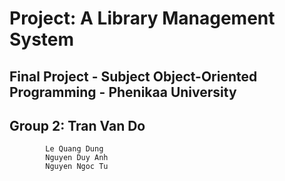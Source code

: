 # Project: A Library Management System
## Final Project - Subject Object-Oriented Programming - Phenikaa University

## Group 2: Tran Van Do
            Le Quang Dung
            Nguyen Duy Anh
            Nguyen Ngoc Tu

